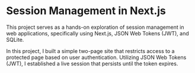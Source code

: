 # Session Management in Next.js

This project serves as a hands-on exploration of session management in web applications, specifically using Next.js, JSON Web Tokens (JWT), and SQLite.

In this project, I built a simple two-page site that restricts access to a protected page based on user authentication. Utilizing JSON Web Tokens (JWT), I established a live session that persists until the token expires.
